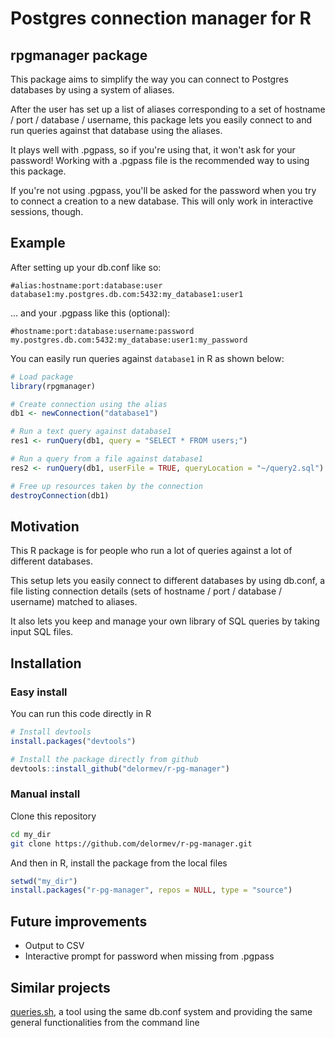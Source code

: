 # Postgres connection manager for R

## rpgmanager package

This package aims to simplify the way you can connect to Postgres databases by using a system of aliases.

After the user has set up a list of aliases corresponding to a set of hostname / port / database / username, this package lets you easily connect to and run queries against that database using the aliases.

It plays well with .pgpass, so if you're using that, it won't ask for your password! 
Working with a .pgpass file is the recommended way to using this package. 

If you're not using .pgpass, you'll be asked for the password when you try to connect a creation to a new database. This will only work in interactive sessions, though.

## Example

After setting up your db.conf like so:

```
#alias:hostname:port:database:user
database1:my.postgres.db.com:5432:my_database1:user1
```

... and your .pgpass like this (optional):
```
#hostname:port:database:username:password
my.postgres.db.com:5432:my_database:user1:my_password
```

You can easily run queries against `database1` in R as shown below:
```R
# Load package
library(rpgmanager)

# Create connection using the alias
db1 <- newConnection("database1")

# Run a text query against database1
res1 <- runQuery(db1, query = "SELECT * FROM users;")

# Run a query from a file against database1
res2 <- runQuery(db1, userFile = TRUE, queryLocation = "~/query2.sql")

# Free up resources taken by the connection
destroyConnection(db1)
```

## Motivation

This R package is for people who run a lot of queries against a lot of different databases. 

This setup lets you easily connect to different databases by using db.conf, a file listing 
connection details (sets of hostname / port / database / username) matched to aliases.

It also lets you keep and manage your own library of SQL queries by taking input SQL files.

## Installation

### Easy install

You can run this code directly in R
```R
# Install devtools
install.packages("devtools")

# Install the package directly from github
devtools::install_github("delormev/r-pg-manager")
```

### Manual install

Clone this repository
```bash
cd my_dir
git clone https://github.com/delormev/r-pg-manager.git
```

And then in R, install the package from the local files
```R
setwd("my_dir")
install.packages("r-pg-manager", repos = NULL, type = "source")
```

## Future improvements

* Output to CSV
* Interactive prompt for password when missing from .pgpass

## Similar projects
[queries.sh](https://github.com/delormev/database-utilities#queriessh), a tool using the same db.conf system and providing the same general functionalities from the command line
